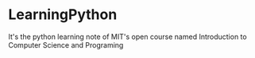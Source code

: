 # LearningPython

It's the python learning note of MIT's open course named Introduction to Computer Science and Programing

